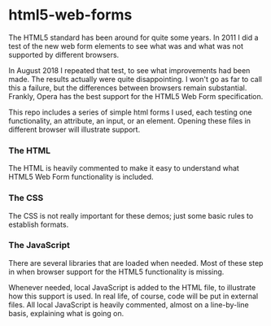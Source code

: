 # html5-web-forms
The HTML5 standard has been around for quite some years. In 2011 I did a test of the new web form elements to see what was and what was not supported by different browsers.

In August 2018 I repeated that test, to see what improvements had been made. The results actually were quite disappointing. I won't go as far to call this a failure, but the differences between browsers remain substantial. Frankly, Opera has the best support for the HTML5 Web Form specification.

This repo includes a series of simple html forms I used, each testing one functionality, an attribute, an input, or an element. Opening these files in different browser will illustrate support.

### The HTML
The HTML is heavily commented to make it easy to understand what HTML5 Web Form functionality is included.

### The CSS
The CSS is not really important for these demos; just some basic rules to establish formats.

### The JavaScript
There are several libraries that are loaded when needed. Most of these step in when browser support for the HTML5 functionality is missing.

Whenever needed, local JavaScript is added to the HTML file, to illustrate how this support is used. In real life, of course, code will be put in external files. All local JavaScript is heavily commented, almost on a line-by-line basis, explaining what is going on.
